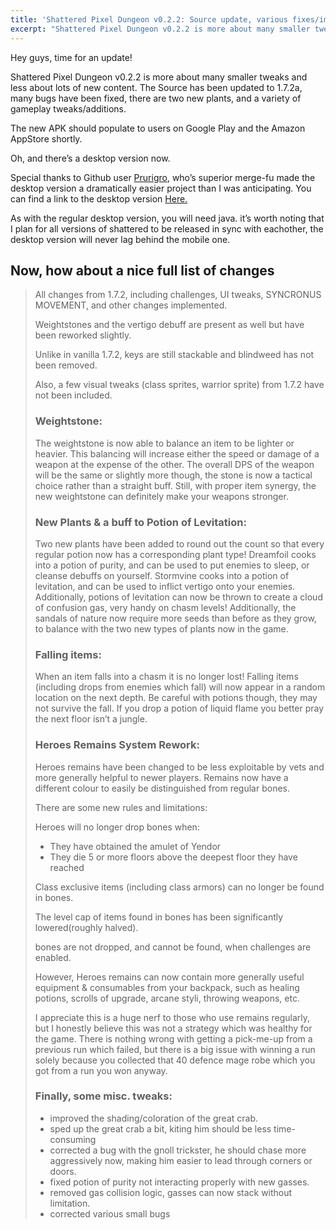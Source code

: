 ```yaml
---
title: 'Shattered Pixel Dungeon v0.2.2: Source update, various fixes/improvements, and DESKTOP!'
excerpt: "Shattered Pixel Dungeon v0.2.2 is more about many smaller tweaks and less about lots of new content. The Source has been updated to 1.7.2a, many bugs have been fixed, there are two new plants, and a variety of gameplay tweaks/additions."
---
```

Hey guys, time for an update!

Shattered Pixel Dungeon v0.2.2 is more about many smaller tweaks and less about lots of new content. The Source has been updated to 1.7.2a, many bugs have been fixed, there are two new plants, and a variety of gameplay tweaks/additions.

The new APK should populate to users on Google Play and the Amazon AppStore shortly.

Oh, and there’s a desktop version now.

Special thanks to Github user [Prurigro](https://github.com/prurigro), who’s superior merge-fu made the desktop version a dramatically easier project than I was anticipating. You can find a link to the desktop version [Here.](https://github.com/00-Evan/shattered-pixel-dungeon-gdx/releases)

As with the regular desktop version, you will need java. it’s worth noting that I plan for all versions of shattered to be released in sync with eachother, the desktop version will never lag behind the mobile one.

## Now, how about a nice full list of changes

> All changes from 1.7.2, including challenges, UI tweaks, SYNCRONUS MOVEMENT, and other changes implemented.
> 
> Weightstones and the vertigo debuff are present as well but have been reworked slightly.
> 
> Unlike in vanilla 1.7.2, keys are still stackable and blindweed has not been removed.
> 
> Also, a few visual tweaks (class sprites, warrior sprite) from 1.7.2 have not been included.
> 
> ### Weightstone:
> 
> The weightstone is now able to balance an item to be lighter or heavier. This balancing will increase either the speed or damage of a weapon at the expense of the other. The overall DPS of the weapon will be the same or slightly more though, the stone is now a tactical choice rather than a straight buff. Still, with proper item synergy, the new weightstone can definitely make your weapons stronger.
> 
> ### New Plants & a buff to Potion of Levitation:
> 
> Two new plants have been added to round out the count so that every regular potion now has a corresponding plant type! Dreamfoil cooks into a potion of purity, and can be used to put enemies to sleep, or cleanse debuffs on yourself. Stormvine cooks into a potion of levitation, and can be used to inflict vertigo onto your enemies. Additionally, potions of levitation can now be thrown to create a cloud of confusion gas, very handy on chasm levels! Additionally, the sandals of nature now require more seeds than before as they grow, to balance with the two new types of plants now in the game.
> 
> ### Falling items:
> 
> When an item falls into a chasm it is no longer lost! Falling items (including drops from enemies which fall) will now appear in a random location on the next depth. Be careful with potions though, they may not survive the fall. If you drop a potion of liquid flame you better pray the next floor isn’t a jungle.
> 
> ### Heroes Remains System Rework:
> 
> Heroes remains have been changed to be less exploitable by vets and more generally helpful to newer players. Remains now have a different colour to easily be distinguished from regular bones.
> 
> There are some new rules and limitations:
> 
> Heroes will no longer drop bones when:
> 
> - They have obtained the amulet of Yendor
> - They die 5 or more floors above the deepest floor they have reached
> 
> Class exclusive items (including class armors) can no longer be found in bones.
> 
> The level cap of items found in bones has been significantly lowered(roughly halved).
> 
> bones are not dropped, and cannot be found, when challenges are enabled.
> 
> However, Heroes remains can now contain more generally useful equipment & consumables from your backpack, such as healing potions, scrolls of upgrade, arcane styli, throwing weapons, etc.
> 
> I appreciate this is a huge nerf to those who use remains regularly, but I honestly believe this was not a strategy which was healthy for the game. There is nothing wrong with getting a pick-me-up from a previous run which failed, but there is a big issue with winning a run solely because you collected that 40 defence mage robe which you got from a run you won anyway.
> 
> ### Finally, some misc. tweaks:
> 
> - improved the shading/coloration of the great crab.
> - sped up the great crab a bit, kiting him should be less time-consuming
> - corrected a bug with the gnoll trickster, he should chase more aggressively now, making him easier to lead through corners or doors.
> - fixed potion of purity not interacting properly with new gasses.
> - removed gas collision logic, gasses can now stack without limitation.
> - corrected various small bugs

